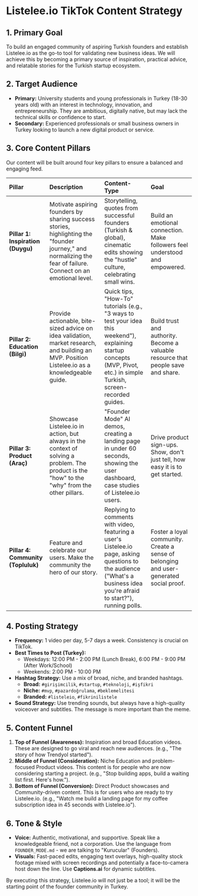 # Listelee.io TikTok Content Strategy

## 1. Primary Goal

To build an engaged community of aspiring Turkish founders and establish Listelee.io as the go-to tool for validating new business ideas. We will achieve this by becoming a primary source of inspiration, practical advice, and relatable stories for the Turkish startup ecosystem.

## 2. Target Audience

- **Primary:** University students and young professionals in Turkey (18-30 years old) with an interest in technology, innovation, and entrepreneurship. They are ambitious, digitally native, but may lack the technical skills or confidence to start.
- **Secondary:** Experienced professionals or small business owners in Turkey looking to launch a new digital product or service.

## 3. Core Content Pillars

Our content will be built around four key pillars to ensure a balanced and engaging feed.

| Pillar | Description | Content-Type | Goal |
| :--- | :--- | :--- | :--- |
| **Pillar 1: Inspiration (Duygu)** | Motivate aspiring founders by sharing success stories, highlighting the "founder journey," and normalizing the fear of failure. Connect on an emotional level. | Storytelling, quotes from successful founders (Turkish & global), cinematic edits showing the "hustle" culture, celebrating small wins. | Build an emotional connection. Make followers feel understood and empowered. |
| **Pillar 2: Education (Bilgi)** | Provide actionable, bite-sized advice on idea validation, market research, and building an MVP. Position Listelee.io as a knowledgeable guide. | Quick tips, "How-To" tutorials (e.g., "3 ways to test your idea this weekend"), explaining startup concepts (MVP, Pivot, etc.) in simple Turkish, screen-recorded guides. | Build trust and authority. Become a valuable resource that people save and share. |
| **Pillar 3: Product (Araç)** | Showcase Listelee.io in action, but always in the context of solving a problem. The product is the "how" to the "why" from the other pillars. | "Founder Mode" AI demos, creating a landing page in under 60 seconds, showing the user dashboard, case studies of Listelee.io users. | Drive product sign-ups. Show, don't just tell, how easy it is to get started. |
| **Pillar 4: Community (Topluluk)** | Feature and celebrate our users. Make the community the hero of our story. | Replying to comments with video, featuring a user's Listelee.io page, asking questions to the audience ("What's a business idea you're afraid to start?"), running polls. | Foster a loyal community. Create a sense of belonging and user-generated social proof. |

## 4. Posting Strategy

- **Frequency:** 1 video per day, 5-7 days a week. Consistency is crucial on TikTok.
- **Best Times to Post (Turkey):**
  - Weekdays: 12:00 PM - 2:00 PM (Lunch Break), 6:00 PM - 9:00 PM (After Work/School)
  - Weekends: 2:00 PM - 10:00 PM
- **Hashtag Strategy:** Use a mix of broad, niche, and branded hashtags.
  - **Broad:** `#girişimcilik`, `#startup`, `#teknoloji`, `#işfikri`
  - **Niche:** `#mvp`, `#pazardoğrulama`, `#beklemelitesi`
  - **Branded:** `#listeleio`, `#fikrinilistele`
- **Sound Strategy:** Use trending sounds, but always have a high-quality voiceover and subtitles. The message is more important than the meme.

## 5. Content Funnel

1.  **Top of Funnel (Awareness):** Inspiration and broad Education videos. These are designed to go viral and reach new audiences. (e.g., "The story of how Trendyol started").
2.  **Middle of Funnel (Consideration):** Niche Education and problem-focused Product videos. This content is for people who are now considering starting a project. (e.g., "Stop building apps, build a waiting list first. Here's how.").
3.  **Bottom of Funnel (Conversion):** Direct Product showcases and Community-driven content. This is for users who are ready to try Listelee.io. (e.g., "Watch me build a landing page for my coffee subscription idea in 45 seconds with Listelee.io").

## 6. Tone & Style

- **Voice:** Authentic, motivational, and supportive. Speak like a knowledgeable friend, not a corporation. Use the language from `FOUNDER_MODE.md` - we are talking to "Kurucular" (Founders).
- **Visuals:** Fast-paced edits, engaging text overlays, high-quality stock footage mixed with screen recordings and potentially a face-to-camera host down the line. Use **Captions.ai** for dynamic subtitles.

By executing this strategy, Listelee.io will not just be a tool; it will be the starting point of the founder community in Turkey. 
